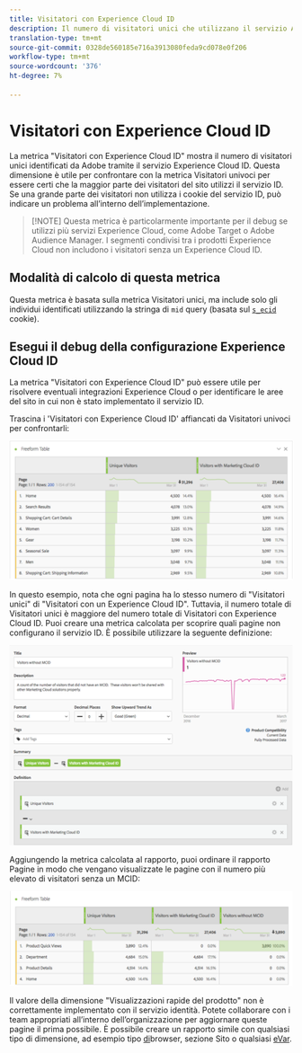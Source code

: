 ```yaml
---
title: Visitatori con Experience Cloud ID
description: Il numero di visitatori unici che utilizzano il servizio Adobe Experience Cloud ID.
translation-type: tm+mt
source-git-commit: 0328de560185e716a3913080feda9cd078e0f206
workflow-type: tm+mt
source-wordcount: '376'
ht-degree: 7%

---
```



# Visitatori con Experience Cloud ID

La metrica &quot;Visitatori con Experience Cloud ID&quot; mostra il numero di visitatori unici identificati da Adobe tramite il servizio [](https://docs.adobe.com/content/help/it-IT/id-service/using/home.html)Experience Cloud ID. Questa dimensione è utile per confrontare con la metrica Visitatori [](unique-visitors.md) univoci per essere certi che la maggior parte dei visitatori del sito utilizzi il servizio ID. Se una grande parte dei visitatori non utilizza i cookie del servizio ID, può indicare un problema all’interno dell’implementazione.

>[!NOTE] Questa metrica è particolarmente importante per il debug se utilizzi più servizi Experience Cloud, come Adobe Target o Adobe Audience Manager. I segmenti condivisi tra i prodotti Experience Cloud non includono i visitatori senza un Experience Cloud ID.

## Modalità di calcolo di questa metrica

Questa metrica è basata sulla metrica Visitatori [](unique-visitors.md) unici, ma include solo gli individui identificati utilizzando la stringa di `mid` query (basata sul [`s_ecid`](https://docs.adobe.com/content/help/it-IT/core-services/interface/ec-cookies/cookies-analytics.html) cookie).

## Esegui il debug della configurazione Experience Cloud ID

La metrica &quot;Visitatori con Experience Cloud ID&quot; può essere utile per risolvere eventuali integrazioni Experience Cloud o per identificare le aree del sito in cui non è stato implementato il servizio ID.

Trascina i &#39;Visitatori con Experience Cloud ID&#39; affiancati da Visitatori univoci per confrontarli:

![Confronto dei visitatori univoci](assets/metric-mcvid1.png)

In questo esempio, nota che ogni pagina ha lo stesso numero di &quot;Visitatori unici&quot; di &quot;Visitatori con un Experience Cloud ID&quot;. Tuttavia, il numero totale di Visitatori unici è maggiore del numero totale di Visitatori con Experience Cloud ID. Puoi creare una metrica [](../c-calcmetrics/cm-overview.md) calcolata per scoprire quali pagine non configurano il servizio ID. È possibile utilizzare la seguente definizione:

![Definizione della metrica calcolata](assets/metric-mcvid2.png)

Aggiungendo la metrica calcolata al rapporto, puoi ordinare il rapporto Pagine in modo che vengano visualizzate le pagine con il numero più elevato di visitatori senza un MCID:

![Pagine senza servizio ID](assets/metric-mcvid3.png)

Il valore della dimensione &quot;Visualizzazioni rapide del prodotto&quot; non è correttamente implementato con il servizio identità. Potete collaborare con i team appropriati all’interno dell’organizzazione per aggiornare queste pagine il prima possibile. È possibile creare un rapporto simile con qualsiasi tipo di dimensione, ad esempio tipo [di](../dimensions/browser-type.md)browser, sezione [](../dimensions/site-section.md)Sito o qualsiasi [eVar](../dimensions/evar.md).

